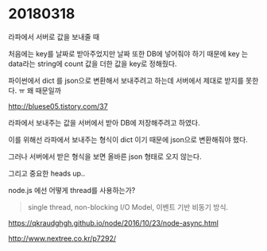 # 20180318

라파에서 서버로 값을 보내줄 때<br>

처음에는 key를 날짜로 받아주었지만 날짜 또한 DB에 넣어줘야 하기 때문에 key 는 data라는 string에 count 값을 더한 값을 key로 정해줬다.<br>

파이썬에서 dict 를 json으로 변환해서 보내주려고 하는데 서버에서 제대로 받지를 못한다. ㅠ 왜 때문일까<br>

http://bluese05.tistory.com/37

라파에서 보내주는 값을 서버에서 받아 DB에 저장해주려고 하였다.<br>

이를 위해선 라파에서 보내주는 형식이 dict 이기 때문에 json으로 변환해줘야 했다.<br>

그러나 서버에서 받은 형식을 보면 올바른 json 형태로 오지 않는다.<br>

그리고 중요한 heads up..

node.js 에선 어떻게 thread를 사용하는가?<br>

> single thread, non-blocking I/O Model, 이벤트 기반 비동기 방식.

https://qkraudghgh.github.io/node/2016/10/23/node-async.html

http://www.nextree.co.kr/p7292/
